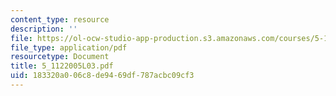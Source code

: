 ```yaml
---
content_type: resource
description: ''
file: https://ol-ocw-studio-app-production.s3.amazonaws.com/courses/5-112-principles-of-chemical-science-fall-2005/183320a006c8de9469df787acbc09cf3_5_1122005L03.pdf
file_type: application/pdf
resourcetype: Document
title: 5_1122005L03.pdf
uid: 183320a0-06c8-de94-69df-787acbc09cf3
---
```

